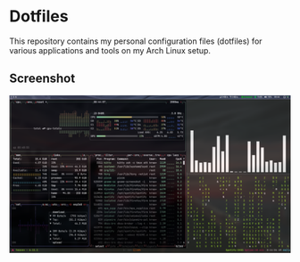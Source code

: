 # Dotfiles

This repository contains my personal configuration files (dotfiles) for various applications and tools on my Arch Linux setup.

## Screenshot
![Desktop Overview](misc/shot.png)
